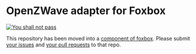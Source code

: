# OpenZWave adapter for Foxbox 

[![You shall not pass](http://cdn.meme.am/instances/500x/62331333.jpg)](https://github.com/fxbox/foxbox/tree/master/components/openzwave-adapter)

This repository has been moved into a [component of  foxbox](https://github.com/fxbox/foxbox/tree/master/components/openzwave-adapter). Please submit [your issues](https://github.com/fxbox/foxbox/issues) and [your pull requests](https://github.com/fxbox/foxbox/pulls) to that repo.

